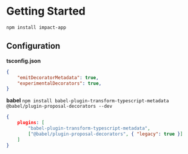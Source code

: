 # Getting Started

`npm install impact-app`

## Configuration

**tsconfig.json**
```json
{
    "emitDecoratorMetadata": true,
    "experimentalDecorators": true,
}
```


**babel**
`npm install babel-plugin-transform-typescript-metadata @babel/plugin-proposal-decorators --dev`

```json
{
    plugins: [
        "babel-plugin-transform-typescript-metadata",
        ["@babel/plugin-proposal-decorators", { "legacy": true }]
    ]
}
```

